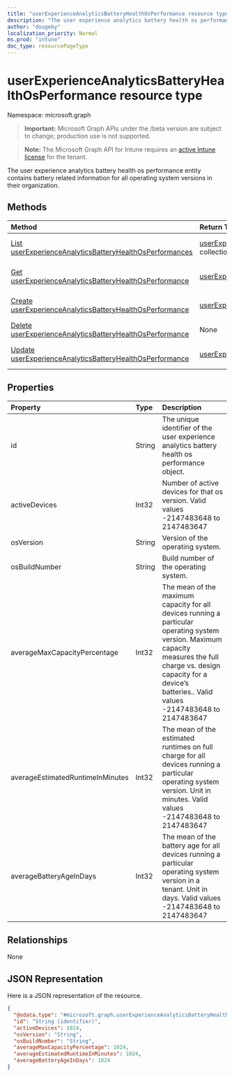 ```yaml
---
title: "userExperienceAnalyticsBatteryHealthOsPerformance resource type"
description: "The user experience analytics battery health os performance entity contains battery related information for all operating system versions in their organization."
author: "dougeby"
localization_priority: Normal
ms.prod: "intune"
doc_type: resourcePageType
---
```


# userExperienceAnalyticsBatteryHealthOsPerformance resource type

Namespace: microsoft.graph

> **Important:** Microsoft Graph APIs under the /beta version are subject to change; production use is not supported.

> **Note:** The Microsoft Graph API for Intune requires an [active Intune license](https://go.microsoft.com/fwlink/?linkid=839381) for the tenant.

The user experience analytics battery health os performance entity contains battery related information for all operating system versions in their organization.

## Methods
|Method|Return Type|Description|
|:---|:---|:---|
|[List userExperienceAnalyticsBatteryHealthOsPerformances](../api/intune-devices-userexperienceanalyticsbatteryhealthosperformance-list.md)|[userExperienceAnalyticsBatteryHealthOsPerformance](../resources/intune-devices-userexperienceanalyticsbatteryhealthosperformance.md) collection|List properties and relationships of the [userExperienceAnalyticsBatteryHealthOsPerformance](../resources/intune-devices-userexperienceanalyticsbatteryhealthosperformance.md) objects.|
|[Get userExperienceAnalyticsBatteryHealthOsPerformance](../api/intune-devices-userexperienceanalyticsbatteryhealthosperformance-get.md)|[userExperienceAnalyticsBatteryHealthOsPerformance](../resources/intune-devices-userexperienceanalyticsbatteryhealthosperformance.md)|Read properties and relationships of the [userExperienceAnalyticsBatteryHealthOsPerformance](../resources/intune-devices-userexperienceanalyticsbatteryhealthosperformance.md) object.|
|[Create userExperienceAnalyticsBatteryHealthOsPerformance](../api/intune-devices-userexperienceanalyticsbatteryhealthosperformance-create.md)|[userExperienceAnalyticsBatteryHealthOsPerformance](../resources/intune-devices-userexperienceanalyticsbatteryhealthosperformance.md)|Create a new [userExperienceAnalyticsBatteryHealthOsPerformance](../resources/intune-devices-userexperienceanalyticsbatteryhealthosperformance.md) object.|
|[Delete userExperienceAnalyticsBatteryHealthOsPerformance](../api/intune-devices-userexperienceanalyticsbatteryhealthosperformance-delete.md)|None|Deletes a [userExperienceAnalyticsBatteryHealthOsPerformance](../resources/intune-devices-userexperienceanalyticsbatteryhealthosperformance.md).|
|[Update userExperienceAnalyticsBatteryHealthOsPerformance](../api/intune-devices-userexperienceanalyticsbatteryhealthosperformance-update.md)|[userExperienceAnalyticsBatteryHealthOsPerformance](../resources/intune-devices-userexperienceanalyticsbatteryhealthosperformance.md)|Update the properties of a [userExperienceAnalyticsBatteryHealthOsPerformance](../resources/intune-devices-userexperienceanalyticsbatteryhealthosperformance.md) object.|

## Properties
|Property|Type|Description|
|:---|:---|:---|
|id|String|The unique identifier of the user experience analytics battery health os performance object.|
|activeDevices|Int32|Number of active devices for that os version. Valid values -2147483648 to 2147483647|
|osVersion|String|Version of the operating system.|
|osBuildNumber|String|Build number of the operating system.|
|averageMaxCapacityPercentage|Int32|The mean of the maximum capacity for all devices running a particular operating system version. Maximum capacity measures the full charge vs. design capacity for a device’s batteries.. Valid values -2147483648 to 2147483647|
|averageEstimatedRuntimeInMinutes|Int32|The mean of the estimated runtimes on full charge for all devices running a particular operating system version. Unit in minutes. Valid values -2147483648 to 2147483647|
|averageBatteryAgeInDays|Int32|The mean of the battery age for all devices running a particular operating system version in a tenant. Unit in days. Valid values -2147483648 to 2147483647|

## Relationships
None

## JSON Representation
Here is a JSON representation of the resource.
<!-- {
  "blockType": "resource",
  "keyProperty": "id",
  "@odata.type": "microsoft.graph.userExperienceAnalyticsBatteryHealthOsPerformance"
}
-->
``` json
{
  "@odata.type": "#microsoft.graph.userExperienceAnalyticsBatteryHealthOsPerformance",
  "id": "String (identifier)",
  "activeDevices": 1024,
  "osVersion": "String",
  "osBuildNumber": "String",
  "averageMaxCapacityPercentage": 1024,
  "averageEstimatedRuntimeInMinutes": 1024,
  "averageBatteryAgeInDays": 1024
}
```




